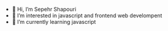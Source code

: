 - 👋 Hi, I’m Sepehr Shapouri
- 👀 I’m interested in javascript and frontend web develompent
- 🌱 I’m currently learning javascript


<!---
SepehrShapouri/SepehrShapouri is a ✨ special ✨ repository because its `README.md` (this file) appears on your GitHub profile.
You can click the Preview link to take a look at your changes.
--->
